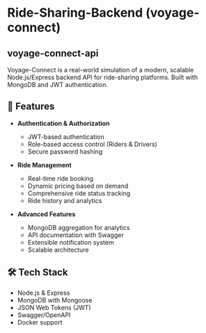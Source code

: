 # Ride-Sharing-Backend (voyage-connect)
## voyage-connect-api

Voyage-Connect is a real-world simulation of a modern, scalable Node.js/Express backend API for ride-sharing platforms. Built with MongoDB and JWT authentication.

## 🚀 Features

- **Authentication & Authorization**
  - JWT-based authentication
  - Role-based access control (Riders & Drivers)
  - Secure password hashing

- **Ride Management**
  - Real-time ride booking
  - Dynamic pricing based on demand
  - Comprehensive ride status tracking
  - Ride history and analytics

- **Advanced Features**
  - MongoDB aggregation for analytics
  - API documentation with Swagger
  - Extensible notification system
  - Scalable architecture

## 🛠️ Tech Stack

- Node.js & Express
- MongoDB with Mongoose
- JSON Web Tokens (JWT)
- Swagger/OpenAPI
- Docker support
